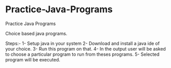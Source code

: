 # Practice-Java-Programs
Practice Java Programs

Choice based java programs.

Steps:-
1- Setup java in your system
2- Download and install a java ide of your choice.
3- Run this program on that.
4- In the output user will be asked to choose a particular program to run from theses programs.
5- Selected program will be executed.
